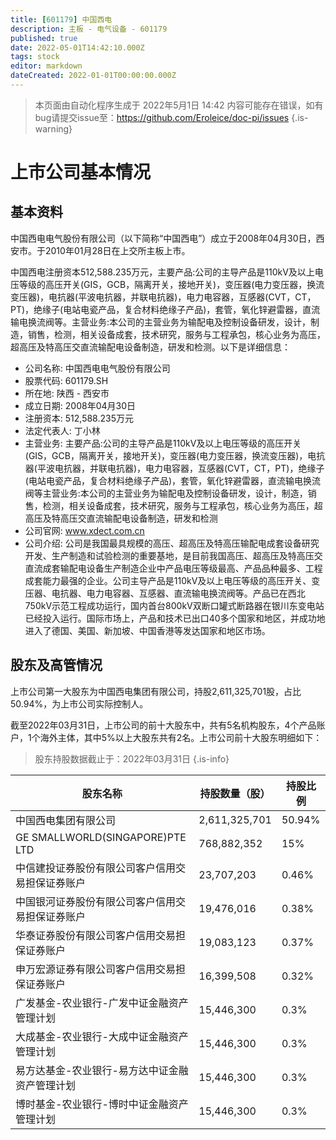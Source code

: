 ```yaml
---
title: [601179] 中国西电
description: 主板 - 电气设备 - 601179
published: true
date: 2022-05-01T14:42:10.000Z
tags: stock
editor: markdown
dateCreated: 2022-01-01T00:00:00.000Z
---
```


> 本页面由自动化程序生成于 2022年5月1日 14:42
> 内容可能存在错误，如有bug请提交issue至：https://github.com/Eroleice/doc-pi/issues
{.is-warning}

# 上市公司基本情况

## 基本资料

中国西电电气股份有限公司（以下简称“中国西电”）成立于2008年04月30日，西安市。于2010年01月28日在上交所主板上市。

中国西电注册资本512,588.235万元，主要产品:公司的主导产品是110kV及以上电压等级的高压开关(GIS，GCB，隔离开关，接地开关)，变压器(电力变压器，换流变压器)，电抗器(平波电抗器，并联电抗器)，电力电容器，互感器(CVT，CT，PT)，绝缘子(电站电瓷产品，复合材料绝缘子产品)，套管，氧化锌避雷器，直流输电换流阀等。主营业务:本公司的主营业务为输配电及控制设备研发，设计，制造，销售，检测，相关设备成套，技术研究，服务与工程承包，核心业务为高压，超高压及特高压交直流输配电设备制造，研发和检测。以下是详细信息：

- 公司名称: 中国西电电气股份有限公司
- 股票代码: 601179.SH
- 所在地: 陕西 - 西安市
- 成立日期: 2008年04月30日
- 注册资本: 512,588.235万元
- 法定代表人: 丁小林
- 主营业务: 主要产品:公司的主导产品是110kV及以上电压等级的高压开关(GIS，GCB，隔离开关，接地开关)，变压器(电力变压器，换流变压器)，电抗器(平波电抗器，并联电抗器)，电力电容器，互感器(CVT，CT，PT)，绝缘子(电站电瓷产品，复合材料绝缘子产品)，套管，氧化锌避雷器，直流输电换流阀等主营业务:本公司的主营业务为输配电及控制设备研发，设计，制造，销售，检测，相关设备成套，技术研究，服务与工程承包，核心业务为高压，超高压及特高压交直流输配电设备制造，研发和检测
- 公司官网: www.xdect.com.cn
- 公司介绍: 公司是我国最具规模的高压、超高压及特高压输配电成套设备研究开发、生产制造和试验检测的重要基地，是目前我国高压、超高压及特高压交直流成套输配电设备生产制造企业中产品电压等级最高、产品品种最多、工程成套能力最强的企业。公司主导产品是110kV及以上电压等级的高压开关、变压器、电抗器、电力电容器、互感器、直流输电换流阀等。产品已在西北750kV示范工程成功运行，国内首台800kV双断口罐式断路器在银川东变电站已经投入运行。国际市场上，产品和技术已出口40多个国家和地区，并成功地进入了德国、美国、新加坡、中国香港等发达国家和地区市场。


## 股东及高管情况

上市公司第一大股东为中国西电集团有限公司，持股2,611,325,701股，占比50.94%，为上市公司实际控制人。

截至2022年03月31日，上市公司的前十大股东中，共有5名机构股东，4个产品账户，1个海外主体，其中5%以上大股东共有2名。上市公司前十大股东明细如下：

> 股东持股数据截止于：2022年03月31日
{.is-info}

| 股东名称 | 持股数量（股） | 持股比例 |
| --- | --- | --- |
| 中国西电集团有限公司 | 2,611,325,701 | 50.94% |
| GE SMALLWORLD(SINGAPORE)PTE LTD | 768,882,352 | 15% |
| 中信建投证券股份有限公司客户信用交易担保证券账户 | 23,707,203 | 0.46% |
| 中国银河证券股份有限公司客户信用交易担保证券账户 | 19,476,016 | 0.38% |
| 华泰证券股份有限公司客户信用交易担保证券账户 | 19,083,123 | 0.37% |
| 申万宏源证券有限公司客户信用交易担保证券账户 | 16,399,508 | 0.32% |
| 广发基金-农业银行-广发中证金融资产管理计划 | 15,446,300 | 0.3% |
| 大成基金-农业银行-大成中证金融资产管理计划 | 15,446,300 | 0.3% |
| 易方达基金-农业银行-易方达中证金融资产管理计划 | 15,446,300 | 0.3% |
| 博时基金-农业银行-博时中证金融资产管理计划 | 15,446,300 | 0.3% |




